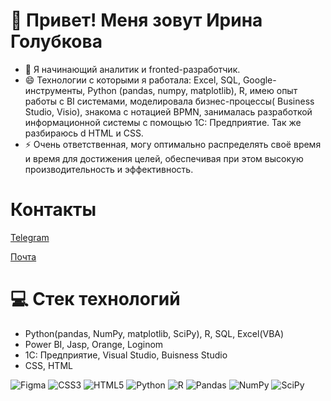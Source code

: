 # 👋 Привет! Меня зовут Ирина Голубкова
- 👀 Я начинающий аналитик и fronted-разработчик. 
- 😄 Технологии с которыми я работала: Excel, SQL, Google-инструменты, Python (pandas, numpy, matplotlib), R, имею опыт работы с BI системами, моделировала бизнес-процессы( Business Studio, Visio), знакома с нотацией BPMN, занималась разработкой информационной системы с помощью 1С: Предприятие. Так же разбираюсь d HTML и CSS. 
- ⚡ Очень ответственная, могу оптимально распределять своё время и время для достижения целей, обеспечивая при этом высокую производительность и эффективность.

# Контакты
<a href="https://t.me/ggolubkovaa">Telegram</a>

<a href="mailto:golubkova_irina123@mail.ru">Почта</a>
# 💻 Стек технологий
- Python(pandas, NumPy, matplotlib, SciPy), R, SQL, Excel(VBA)
- Power BI, Jasp, Orange, Loginom
- 1С: Предприятие, Visual Studio, Buisness Studio 
- CSS, HTML
  
![Figma](https://img.shields.io/badge/figma-%23F24E1E.svg?style=for-the-badge&logo=figma&logoColor=white)
![CSS3](https://img.shields.io/badge/css3-%231572B6.svg?style=for-the-badge&logo=css3&logoColor=white)
![HTML5](https://img.shields.io/badge/html5-%23E34F26.svg?style=for-the-badge&logo=html5&logoColor=white)
![Python](https://img.shields.io/badge/python-3670A0?style=for-the-badge&logo=python&logoColor=ffdd54)
![R](https://img.shields.io/badge/r-%23276DC3.svg?style=for-the-badge&logo=r&logoColor=white)
![Pandas](https://img.shields.io/badge/pandas-%23150458.svg?style=for-the-badge&logo=pandas&logoColor=white)
![NumPy](https://img.shields.io/badge/numpy-%23013243.svg?style=for-the-badge&logo=numpy&logoColor=white)
![SciPy](https://img.shields.io/badge/SciPy-%230C55A5.svg?style=for-the-badge&logo=scipy&logoColor=%white)



